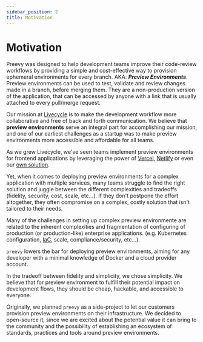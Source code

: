 ```yaml
---
sidebar_position: 2
title: Motivation
---
```


# Motivation

Preevy was designed to help development teams improve their code-review workflows by providing a simple and cost-effective way to provision ephemeral environments for every branch. AKA:  _**Preview Environments**_.  
Preview environments can be used to test, validate and review changes made in a branch, before merging them.
They are a non-production version of the application, that can be accessed by anyone with a link that is usually attached to every pull/merge request.

Our mission at [Livecycle](https://livecycle.io) is to make the development workflow more collaborative and free of back and forth communication.
We believe that **preview environments** serve an integral part for accomplishing our mission, and one of our earliest challenges as a startup was to make preview environments more accessible and affordable for all teams.


As we grew Livecycle, we've seen teams implement preview environments for frontend applications by leveraging the power of [Vercel](https://vercel.com/docs/concepts/deployments/preview-deployments), [Netlify](https://docs.netlify.com/site-deploys/deploy-previews/) or even our [own solution](https://docs.livecycle.io/getting-started/livecycle-pipelines/).

Yet, when it comes to deploying preview environments for a complex application with multiple services, many teams struggle to find the right solution and juggle between the different complexities and tradeoffs (fidelity, security, cost, scale, etc...). If they don't postpone the effort altogether, they often compromise on a complex, costly solution that isn't tailored to their needs.

Many of the challenges in setting up complex preview environmente are related to the inherent complexities and fragmentation of configuring of production (or production-like) enterprise applications. (e.g. Kubernetes configuration, [IaC](https://en.wikipedia.org/wiki/Infrastructure_as_code), scale, compliance/security, etc...).

`preevy` lowers the bar for deploying preview environments, aiming for any developer with a minimal knowledge of Docker and a cloud provider account.

In the tradeoff between fidelity and simplicity, we chose simplicity. We believe that for preview environment to fulfill their potential impact on development flows, they should be cheap, hackable, and accessible to everyone.

Originally, we planned `preevy` as a side-project to let our customers provision preview environments on their infrastructure.
We decided to open-source it, since we are excited about the potential value it can bring to the community and the possibility of establishing an ecosystem of standards, practices and tools around preview environments.